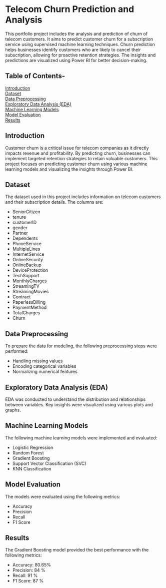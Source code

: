 # Telecom Churn Prediction and Analysis

This portfolio project includes the analysis and prediction of churn of telecom customers. It aims to predict customer churn for a subscription service using supervised machine learning techniques. Churn prediction helps businesses identify customers who are likely to cancel their subscription, allowing for proactive retention strategies. The insights and predictions are visualized using Power BI for better decision-making.

## Table of Contents-
[Introduction](#intro)  <br>
[Dataset](#dataset) <br>
[Data Preprocessing](#datapreprocessing)  <br>
[Exploratory Data Analysis (EDA)](#EDA)  <br>
[Machine Learning Models](#MLModels)  <br>
[Model Evaluation](#ModelEvaluation)  <br>
[Results](#Results) <br>


<a name="intro"></a>
## Introduction
Customer churn is a critical issue for telecom companies as it directly impacts revenue and profitability. By predicting churn, businesses can implement targeted retention strategies to retain valuable customers. This project focuses on predicting customer churn using various machine learning models and visualizing the insights through Power BI. <br>

<a name="dataset"></a>
## Dataset
The dataset used in this project includes information on telecom customers and their subscription details. The columns are:  <br>
* SeniorCitizen  <br>
* tenure  <br>
* customerID  <br>
* gender  <br>
* Partner  <br>
* Dependents  <br>
* PhoneService  <br>
* MultipleLines  <br>
* InternetService  <br>
* OnlineSecurity  <br>
* OnlineBackup  <br>
* DeviceProtection  <br>
* TechSupport  <br>
* MonthlyCharges  <br>
* StreamingTV  <br>
* StreamingMovies  <br>
* Contract  <br>
* PaperlessBilling  <br>
* PaymentMethod  <br>
* TotalCharges  <br>
* Churn  <br>

<a name="datapreprocessing"></a>
## Data Preprocessing
To prepare the data for modeling, the following preprocessing steps were performed:  <br>
* Handling missing values  <br>
* Encoding categorical variables  <br>
* Normalizing numerical features <br>

<a name="EDA"></a>
## Exploratory Data Analysis (EDA)
EDA was conducted to understand the distribution and relationships between variables. Key insights were visualized using various plots and graphs.

<a name="MLModels"></a>
## Machine Learning Models
The following machine learning models were implemented and evaluated:  <br>
* Logistic Regression  <br>
* Random Forest  <br>
* Gradient Boosting  <br>
* Support Vector Classification (SVC)  <br>
* KNN Classification  <br>

<a name="ModelEvaluation"></a>
## Model Evaluation
The models were evaluated using the following metrics:  <br>
* Accuracy  <br>
* Precision  <br>
* Recall  <br>
* F1 Score  <br>


<a name="Results"></a>
## Results
The Gradient Boosting model provided the best performance with the following metrics:  <br>
* Accuracy: 80.65%  <br>
* Precision: 84 %  <br>
* Recall: 91 %  <br>
* F1 Score: 87 %  <br>








